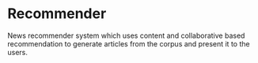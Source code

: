 # Recommender
News recommender system which uses content and collaborative based recommendation to generate articles from the corpus and present it to the users.

